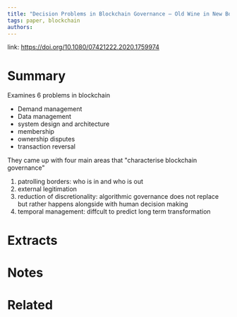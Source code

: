 ```yaml
---
title: "Decision Problems in Blockchain Governance — Old Wine in New Bottles or Walking in Someone Elses Shoes"
tags: paper, blockchain
authors:
---
```


link: https://doi.org/10.1080/07421222.2020.1759974

# Summary
Examines 6 problems in blockchain
- Demand management
- Data management
- system design and architecture
- membership
- ownership disputes
- transaction reversal

They came up with four main areas that "characterise blockchain governance"
1) patrolling borders: who is in and who is out
2) external legitimation
3) reduction of discretionality: algorithmic governance does not replace but rather happens alongside with human decision making
4) temporal management: diffcult to predict long term transformation

# Extracts

# Notes

# Related
